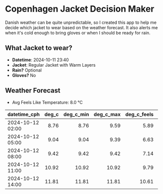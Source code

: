 
# Copenhagen Jacket Decision Maker

Danish weather can be quite unpredictable, so I created this app to help me decide which jacket to wear based on the weather forecast. 
It also alerts me when it's cold enough to bring gloves or when I should be ready for rain.

## What Jacket to wear?

- **Datetime**: 2024-10-11 23:40
- **Jacket**: Regular Jacket with Warm Layers
- **Rain?** Optional
- **Gloves?** No

## Weather Forecast
- Avg Feels Like Temperature: 8.0 °C

| datetime_cph     |   deg_c |   deg_c_min |   deg_c_max |   deg_c_feels | weather   | wind   | rain   |
|:-----------------|--------:|------------:|------------:|--------------:|:----------|:-------|:-------|
| 2024-10-12 02:00 |    8.76 |        8.76 |        9.59 |          5.89 | Clear     | High   | None   |
| 2024-10-12 05:00 |    9.04 |        9.04 |        9.39 |          6.63 | Clouds    | Low    | None   |
| 2024-10-12 08:00 |    9.42 |        9.42 |        9.42 |          7.14 | Clouds    | Low    | None   |
| 2024-10-12 11:00 |   10.92 |       10.92 |       10.92 |          9.79 | Rain      | Medium | Low    |
| 2024-10-12 14:00 |   11.81 |       11.81 |       11.81 |         10.61 | Clouds    | Medium | None   |
        